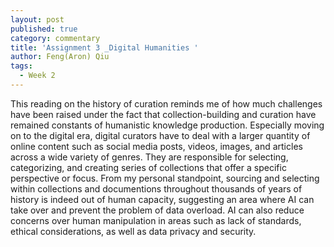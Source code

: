```yaml
---
layout: post
published: true
category: commentary
title: 'Assignment 3 _Digital Humanities '
author: Feng(Aron) Qiu
tags:
  - Week 2
---
```

This reading on the history of curation reminds me of how much challenges have been raised under the fact that collection-building and curation have remained constants of humanistic knowledge production. Especially moving on to the digital era, digital curators have to deal with a larger quantity of online content such as social media posts, videos, images, and articles across a wide variety of genres. They are responsible for selecting, categorizing, and creating series of collections that offer a specific perspective or focus. From my personal standpoint, sourcing and selecting within collections and documentions throughout thousands of years of history is indeed out of human capacity, suggesting an area where AI can take over and prevent the problem of data overload. AI can also reduce concerns over human manipulation in areas such as lack of standards, ethical considerations, as well as data privacy and security. 